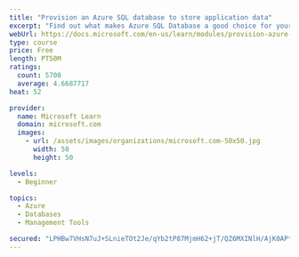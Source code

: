 ```yaml
---
title: "Provision an Azure SQL database to store application data"
excerpt: "Find out what makes Azure SQL Database a good choice for your relational database, how to create the database from the portal and connect with Azure Cloud Shell."
webUrl: https://docs.microsoft.com/en-us/learn/modules/provision-azure-sql-db/
type: course
price: Free
length: PT50M
ratings:
  count: 5700
  average: 4.6687717
heat: 52

provider:
  name: Microsoft Learn
  domain: microsoft.com
  images:
    - url: /assets/images/organizations/microsoft.com-50x50.jpg
      width: 50
      height: 50

levels:
  - Beginner

topics:
  - Azure
  - Databases
  - Management Tools

secured: "LPHBw7VHsN7uJ+SLnieTOt2Je/qYb2tP87MjmH62+jT/QZ6MXINlH/AjK0APtYgCH48FdHJicN+zO/zm+Th77ukx3OIjyRMV7DtwcyjwHBM9MEB+OhjtlH7G4Ypyh8jNEGYYPZOu3N/7mEkBQb8fdZTGdXv5RTB4MzrNYMyaWii3XUXM+Xg9WNV/9caN4yMFjLKHWNwF50GpLyhTtkL6pS/q/o+EKTT8b3jZAtZ171eP4usuvXBoai2n9gP/I2PCahhvdG5LnjE+XLkP4nH3r7sgySeu2TwmpP0Bi0Wbhp1GO/rv0TbYufSxjMS4Ve6xzg5sIq0uKmIwxclzzhqpX4GM+YC3/q6urxWWJqXbi90uqn1od9gSOdQTyUsHftJkntyG3YBqbeTdgi/K/91+eKgLWRnYYko8ZmQnWpfByxY=;tWu7+yN1zAqUcoNASBBPQw=="
---
```


